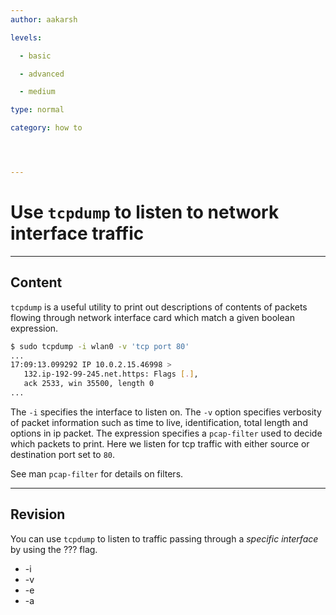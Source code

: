 ```yaml
---
author: aakarsh

levels:

  - basic

  - advanced

  - medium

type: normal

category: how to




---
```


# Use `tcpdump` to listen to network interface traffic

---

## Content

`tcpdump` is a useful utility to print out
descriptions of contents of packets flowing
through network interface card which match a
given boolean expression.

```bash
$ sudo tcpdump -i wlan0 -v 'tcp port 80'
...
17:09:13.099292 IP 10.0.2.15.46998 >
   132.ip-192-99-245.net.https: Flags [.],
   ack 2533, win 35500, length 0
...
```

The `-i` specifies the interface to listen
on. The `-v` option specifies verbosity of
packet information such as time to live,
identification, total length and options in
ip packet. The expression specifies a
`pcap-filter` used to decide which packets
to print. Here we listen for tcp traffic
with either source or destination port set
to `80`.

See man `pcap-filter` for details on
filters.

---

## Revision

You can use `tcpdump` to listen to traffic passing through a _specific interface_ by using the ??? flag.

- -i
- -v
- -e
- -a
